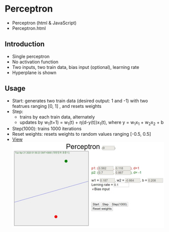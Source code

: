 # Perceptron
* Perceptron (html & JavaScript)
* Perceptron.html

## Introduction
* Single perceptron
* No activation function
* Two inputs, two train data, bias input (optional), learning rate
* Hyperplane is shown

## Usage
* Start: generates two train data (desired output: 1 and -1) with two featrues ranging [0, 1] , and resets weights
* Step:
  + trains by each train data, alternately
  + updates by w<sub>1</sub>(t+1) = w<sub>1</sub>(t) + η(d-y(t))x<sub>1</sub>(t), where y = w<sub>1</sub>x<sub>1</sub> + w<sub>2</sub>x<sub>2</sub> + b
* Step(1000): trains 1000 iterations
* Reset weights: resets weights to random values ranging [-0.5, 0.5]
* [View](https://nize-vision.tistory.com/1) 
<br> <img src="Perceptron.jpg"></img>  
